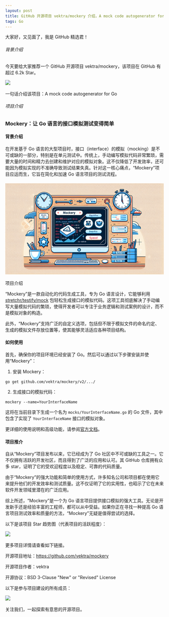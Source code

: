 ```yaml
---
layout: post
title: GitHub 开源项目 vektra/mockery 介绍，A mock code autogenerator for Go
tags: Go
---
```


大家好，又见面了，我是 GitHub 精选君！

###### 背景介绍

今天要给大家推荐一个 GitHub 开源项目 vektra/mockery，该项目在 GitHub 有超过 6.2k Star。

![](https://stats.deeptrain.net/repo/vektra/mockery/?theme=light)

一句话介绍该项目：A mock code autogenerator for Go





###### 项目介绍

### Mockery：让 Go 语言的接口模拟测试变得简单

#### 背景介绍

在开发基于 Go 语言的大型项目时，接口（interface）的模拟（mocking）是不可或缺的一部分，特别是在单元测试中。传统上，手动编写模拟代码非常繁琐，需要大量的时间和精力去创建和维护对应的模拟对象。这不仅降低了开发效率，还可能因为模拟实现的不准确导致测试结果失真。针对这一核心痛点，“Mockery”项目应运而生，它旨在简化和加速 Go 语言项目的测试流程。

#### 

![](https://raw.githubusercontent.com/ZhuPeng/pic/master/mac/compress_tmp-38fdcf572e00d017219d16fcaf494070.png)

项目介绍

“Mockery”是一款自动化的代码生成工具，专为 Go 语言设计，它能够利用 [stretchr/testify/mock](https://pkg.go.dev/github.com/stretchr/testify/mock?tab=doc) 包轻松生成接口的模拟代码。这项工具彻底解决了手动编写大量模拟代码的繁琐，使得开发者可以专注于业务逻辑和测试案例的设计，而不是模拟对象的构造。

此外，“Mockery”支持广泛的自定义选项，包括但不限于模拟文件的命名约定、生成的模拟文件存放位置等，使其能够灵活适应各种项目结构。

#### 如何使用

首先，确保你的项目环境已经安装了 Go。然后可以通过以下步骤安装并使用“Mockery”：

1. 安装 Mockery：
```shell
go get github.com/vektra/mockery/v2/.../
```
2. 生成接口的模拟代码：
```shell
mockery --name=YourInterfaceName
```
这将在当前目录下生成一个名为 `mocks/YourInterfaceName.go` 的 Go 文件，其中包含了实现了 `YourInterfaceName` 接口的模拟对象。

更详细的使用说明和高级功能，请参阅[官方文档](https://vektra.github.io/mockery/)。

#### 项目推介

自从“Mockery”项目发布以来，它已经成为了 Go 社区中不可或缺的工具之一。它不仅拥有活跃的开发社区，而且得到了广泛的应用和认可。其 GitHub 仓库拥有众多 star，证明了它的受欢迎程度以及稳定、可靠的代码质量。

由于“Mockery”的强大功能和简单的使用方式，许多知名公司和项目都在使用它来提升他们的开发效率和测试质量。这不仅证明了它的实用性，也昭示了它在未来软件开发领域里潜在的广泛应用。

综上所述，“Mockery”是一个为 Go 语言项目提供接口模拟的强大工具。无论是开发新手还是经验丰富的工程师，都可以从中受益。如果你正在寻找一种提高 Go 语言项目测试效率和质量的方法，“Mockery”无疑是值得尝试的选择。

以下是该项目 Star 趋势图（代表项目的活跃程度）：

![](https://api.star-history.com/svg?repos=vektra/mockery&type=Timeline)

更多项目详情请查看如下链接。

开源项目地址：https://github.com/vektra/mockery 

开源项目作者：vektra

开源协议：BSD 3-Clause "New" or "Revised" License

以下是参与项目建设的所有成员：

![](https://contrib.rocks/image?repo=vektra/mockery)

关注我们，一起探索有意思的开源项目。

